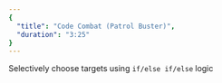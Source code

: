 ```yaml
---
{
  "title": "Code Combat (Patrol Buster)",
  "duration": "3:25"
}
---
```


Selectively choose targets using `if/else if/else` logic
